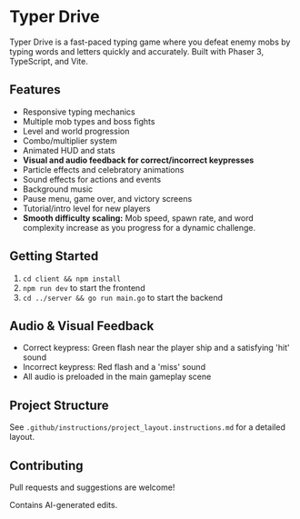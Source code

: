 # Typer Drive

Typer Drive is a fast-paced typing game where you defeat enemy mobs by typing words and letters quickly and accurately. Built with Phaser 3, TypeScript, and Vite.

## Features
- Responsive typing mechanics
- Multiple mob types and boss fights
- Level and world progression
- Combo/multiplier system
- Animated HUD and stats
- **Visual and audio feedback for correct/incorrect keypresses**
- Particle effects and celebratory animations
- Sound effects for actions and events
- Background music
- Pause menu, game over, and victory screens
- Tutorial/intro level for new players
- **Smooth difficulty scaling:** Mob speed, spawn rate, and word complexity increase as you progress for a dynamic challenge.

## Getting Started
1. `cd client && npm install`
2. `npm run dev` to start the frontend
3. `cd ../server && go run main.go` to start the backend

## Audio & Visual Feedback
- Correct keypress: Green flash near the player ship and a satisfying 'hit' sound
- Incorrect keypress: Red flash and a 'miss' sound
- All audio is preloaded in the main gameplay scene

## Project Structure
See `.github/instructions/project_layout.instructions.md` for a detailed layout.

## Contributing
Pull requests and suggestions are welcome!

Contains AI-generated edits.
